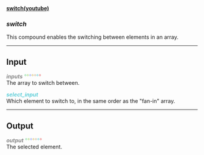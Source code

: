 <br /><br />[**switch(youtube)**](https://youtu.be/-p5VFUqGkWc)

### ***switch***
This compound enables the switching between elements in an array.    

***
## Input
<span style="color:#888888">***inputs***</span><span style="color:#82D99F"> °</span><span style="color:#A8D977">°</span><span style="color:#90A3F4">°</span><span style="color:#D9BE6C">°</span><span style="color:#CCB699">°</span><span style="color:#62CFD9">°</span><span style="color:#E67373">°</span>
<br />The array to switch between.

<span style="color:#62CFD9">***select_input***</span>
<br />Which element to switch to, in the same order as the "fan-in" array.

***
## Output
<span style="color:#888888">***output***</span><span style="color:#82D99F"> °</span><span style="color:#A8D977">°</span><span style="color:#90A3F4">°</span><span style="color:#D9BE6C">°</span><span style="color:#CCB699">°</span><span style="color:#62CFD9">°</span><span style="color:#E67373">°</span>
<br />The selected element.





